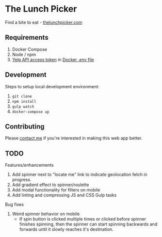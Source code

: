 # The Lunch Picker

Find a bite to eat - [thelunchpicker.com](https://thelunchpicker.com)

## Requirements

1. Docker Compose
1. Node / npm
1. [Yelp API access token](https://www.yelp.com/developers/documentation/v3/authentication) in [Docker .env file](https://docs.docker.com/compose/environment-variables/#the-env-file)

## Development

Steps to setup local development environment:
1. `git clone`
1. `npm install`
1. `gulp watch`
1. `docker-compose up`

## Contributing

Please [contact me](mailto:peter@phpete.me) if you're interested in making this web app better.

## TODO

Features/enhancements

1. Add spinner next to "locate me" link to indicate geolocation fetch in progress.
1. Add gradient effect to spinner/roulette
1. Add modal functionality for filters on mobile
1. Add linting and compressing JS and CSS Gulp tasks

Bug fixes

1. Weird spinner behavior on mobile
    * If spin button is clicked multiple times or clicked before spinner finishes spinning, then the spinner can start spinning backwards and forwards until it slowly reaches it's destination. 

